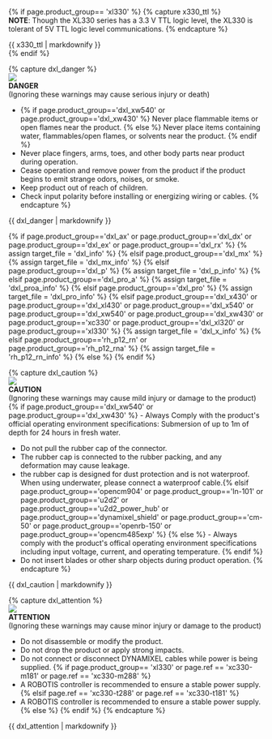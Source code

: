 {% if page.product_group== 'xl330' %}
{% capture x330_ttl %}  
**NOTE**: Though the XL330 series has a 3.3 V TTL logic level, the XL330 is tolerant of 5V TTL logic level communications.
{% endcapture %}
<div class="notice">{{ x330_ttl | markdownify }}</div>
{% endif %}

{% capture dxl_danger %}  
![](/assets/images/icon_warning.png)  
**DANGER**  
(Ignoring these warnings may cause serious injury or death)

- {% if page.product_group=='dxl_xw540' or page.product_group=='dxl_xw430' %} Never place flammable items or open flames near the product. {% else %} Never place items containing water, flammables/open flames, or solvents near the product. {% endif %}
- Never place fingers, arms, toes, and other body parts near product during operation.
- Cease operation and remove power from the product if the product begins to emit strange odors, noises, or smoke.
- Keep product out of reach of children.
- Check input polarity before installing or energizing wiring or cables.
{% endcapture %}
<div class="notice--danger">{{ dxl_danger | markdownify }}</div>

{% if page.product_group=='dxl_ax' or page.product_group=='dxl_dx' or page.product_group=='dxl_ex' or page.product_group=='dxl_rx' %}
{% assign target_file = 'dxl_info' %}
{% elsif page.product_group=='dxl_mx' %}
{% assign target_file = 'dxl_mx_info' %}
{% elsif page.product_group=='dxl_p' %}
{% assign target_file = 'dxl_p_info' %}
{% elsif page.product_group=='dxl_pro_a' %}
{% assign target_file = 'dxl_proa_info' %}
{% elsif page.product_group=='dxl_pro' %}
{% assign target_file = 'dxl_pro_info' %}
{% elsif page.product_group=='dxl_x430' or page.product_group=='dxl_xl430' or page.product_group=='dxl_x540' or page.product_group=='dxl_xw540' or page.product_group=='dxl_xw430' or page.product_group=='xc330' or page.product_group=='dxl_xl320' or page.product_group=='xl330' %}
{% assign target_file = 'dxl_x_info' %}
{% elsif page.product_group=='rh_p12_rn' or page.product_group=='rh_p12_rna' %}
{% assign target_file = 'rh_p12_rn_info' %}
{% else %}
{% endif %}

{% capture dxl_caution %}  
![](/assets/images/icon_warning.png)  
**CAUTION**  
(Ignoring these warnings may cause mild injury or damage to the product)
{% if page.product_group=='dxl_xw540' or page.product_group=='dxl_xw430' %} - Always Comply with the product's official operating environment specifications: Submersion of up to 1m of depth for 24 hours in fresh water. 
- Do not pull the rubber cap of the connector. 
- The rubber cap is connected to the rubber packing, and any deformation may cause leakage.
- the rubber cap is designed for dust protection and is not waterproof. When using underwater, please connect a waterproof cable.{% elsif page.product_group=='opencm904' or page.product_group=='ln-101' or page.product_group=='u2d2' or page.product_group=='u2d2_power_hub' or page.product_group=='dynamixel_shield' or page.product_group=='cm-50' or page.product_group=='openrb-150' or page.product_group=='opencm485exp' %} {% else %} - Always comply with the product's offical operating environment specifications including input voltage, current, and operating temperature. {% endif %}
- Do not insert blades or other sharp objects during product operation.
{% endcapture %}
<div class="notice--warning">{{ dxl_caution | markdownify }}</div>

{% capture dxl_attention %}  
![](/assets/images/icon_warning.png)  
**ATTENTION**  
(Ignoring these warnings may cause minor injury or damage to the product)
- Do not disassemble or modify the product.
- Do not drop the product or apply strong impacts.
- Do not connect or disconnect DYNAMIXEL cables while power is being supplied.
{% if page.product_group== 'xl330' or page.ref == 'xc330-m181' or page.ref == 'xc330-m288' %}
- A ROBOTIS controller is recommended to ensure a stable power supply.
{% elsif page.ref == 'xc330-t288' or page.ref == 'xc330-t181' %}
- A ROBOTIS controller is recommended to ensure a stable power supply.
{% else %}
{% endif %}
{% endcapture %}
<div class="notice--warning">{{ dxl_attention | markdownify }}</div>
